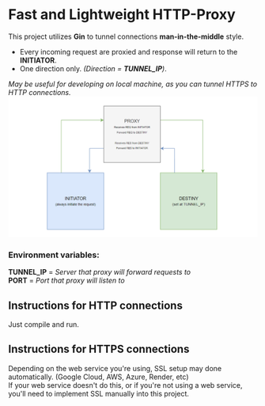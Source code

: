# Fast and Lightweight HTTP-Proxy
This project utilizes **Gin** to tunnel connections **man-in-the-middle** style.<br>

- Every incoming request are proxied and response will return to the **INITIATOR**.
- One direction only. *(Direction = **TUNNEL_IP**)*.

*May be useful for developing on local machine, as you can tunnel HTTPS to HTTP connections.*
<img src="https://github.com/pedrobartolini/golang_tunnel/blob/main/git/diagram.png">

### Environment variables:
**TUNNEL_IP** =  *Server that proxy will forward requests to<br>*
**PORT** = *Port that proxy will listen to*

## Instructions for HTTP connections
Just compile and run.<br>

## Instructions for HTTPS connections
Depending on the web service you're using, SSL setup may done automatically. (Google Cloud, AWS, Azure, Render, etc)<br>
If your web service doesn't do this, or if you're not using a web service, you'll need to implement SSL manually into this project.

